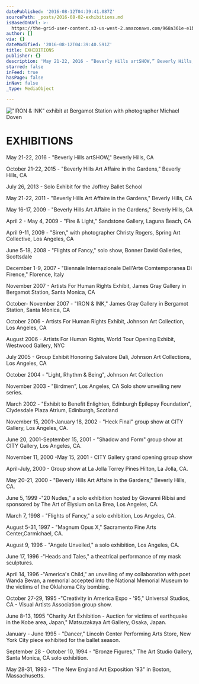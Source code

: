 ```yaml
---
datePublished: '2016-08-12T04:39:41.087Z'
sourcePath: _posts/2016-08-02-exhibitions.md
isBasedOnUrl: >-
  https://the-grid-user-content.s3-us-west-2.amazonaws.com/968a361e-e1b2-4500-91b5-80097f9596b2.jpg
author: []
via: {}
dateModified: '2016-08-12T04:39:40.591Z'
title: EXHIBITIONS
publisher: {}
description: 'May 21-22, 2016 - “Beverly Hills artSHOW,” Beverly Hills, CA '
starred: false
inFeed: true
hasPage: false
inNav: false
_type: MediaObject

---
```

!["IRON & INK" exhibit at Bergamot Station with photographer Michael Doven](https://the-grid-user-content.s3-us-west-2.amazonaws.com/968a361e-e1b2-4500-91b5-80097f9596b2.jpg)

# **EXHIBITIONS**

May 21-22, 2016 - "Beverly Hills artSHOW," Beverly Hills, CA 

October 21-22, 2015 - "Beverly Hills Art Affaire in the Gardens," Beverly Hills, CA

July 26, 2013 - Solo Exhibit for the Joffrey Ballet School

May 21-22, 2011 - "Beverly Hills Art Affaire in the Gardens," Beverly Hills, CA

May 16-17, 2009 - "Beverly Hills Art Affaire in the Gardens," Beverly Hills, CA

April 2 - May 4, 2009 - "Fire & Light," Sandstone Gallery, Laguna Beach, CA

April 9-11, 2009 - "Siren," with photographer Christy Rogers, Spring Art Collective, Los Angeles, CA

June 5-18, 2008 - "Flights of Fancy," solo show, Bonner David Galleries, Scottsdale

December 1-9, 2007 - "Biennale Internazionale Dell'Arte Comtemporanea Di Firence," Florence, Italy

November 2007 - Artists For Human Rights Exhibit, James Gray Gallery in Bergamot Station, Santa Monica, CA

October- November 2007 - "IRON & INK," James Gray Gallery in Bergamot Station, Santa Monica, CA

October 2006 - Artists For Human Rights Exhibit, Johnson Art Collection, Los Angeles, CA

August 2006 - Artists For Human Rights, World Tour Opening Exhibit, Westwood Gallery, NYC

July 2005 - Group Exhibit Honoring Salvatore Dali, Johnson Art Collections, Los Angeles, CA

October 2004 - "Light, Rhythm & Being", Johnson Art Collection

November 2003 - "Birdmen", Los Angeles, CA Solo show unveiling new series.

March 2002 - "Exhibit to Benefit Enlighten, Edinburgh Epilepsy Foundation", Clydesdale Plaza Atrium, Edinburgh, Scotland

November 15, 2001-January 18, 2002 - "Heck Final" group show at CITY Gallery, Los Angeles, CA.

June 20, 2001-September 15, 2001 - "Shadow and Form" group show at CITY Gallery, Los Angeles, CA.

November 11, 2000 -May 15, 2001 - CITY Gallery grand opening group show

April-July, 2000 - Group show at La Jolla Torrey Pines Hilton, La Jolla, CA.

May 20-21, 2000 - "Beverly Hills Art Affaire in the Gardens," Beverly Hills, CA.

June 5, 1999 -"20 Nudes," a solo exhibition hosted by Giovanni Ribisi and sponsored by The Art of Elysium on La Brea, Los Angeles, CA.

March 7, 1998 - "Flights of Fancy," a solo exhibition, Los Angeles, CA.

August 5-31, 1997 - "Magnum Opus X," Sacramento Fine Arts Center,Carmichael, CA.

August 9, 1996 - "Angele Unveiled," a solo exhibition, Los Angeles, CA.

June 17, 1996 -"Heads and Tales," a theatrical performance of my mask sculptures.

April 14, 1996 -"America's Child," an unveiling of my collaboration with poet Wanda Bevan, a memorial accepted into the National Memorial Museum to the victims of the Oklahoma City bombing.

October 27-29, 1995 -"Creativity in America Expo - '95," Universal Studios, CA - Visual Artists Association group show.

June 8-13, 1995 "Charity Art Exhibition - Auction for victims of earthquake in the Kobe area, Japan," Matsuzakaya Art Gallery, Osaka, Japan.

January - June 1995 - "Dancer," Lincoln Center Performing Arts Store, New York City piece exhibited for the ballet season.

September 28 - October 10, 1994 - "Bronze Figures," The Art Studio Gallery, Santa Monica, CA solo exhibition.

May 28-31, 1993 - "The New England Art Exposition '93" in Boston, Massachusetts.